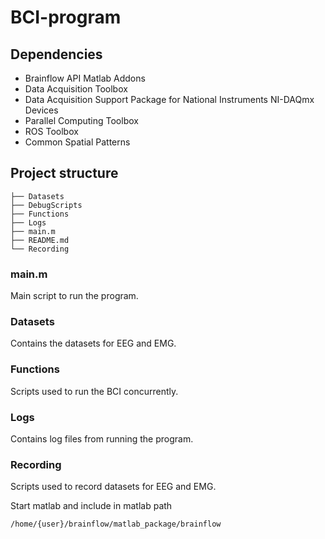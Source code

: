 # BCI-program
## Dependencies
- Brainflow API
Matlab Addons
- Data Acquisition Toolbox
- Data Acquisition Support Package for National Instruments NI-DAQmx Devices
- Parallel Computing Toolbox
- ROS Toolbox
- Common Spatial Patterns
  

## Project structure
```
├── Datasets
├── DebugScripts
├── Functions
├── Logs
├── main.m
├── README.md
└── Recording
```
### main.m
Main script to run the program.
### Datasets
Contains the datasets for EEG and EMG.
### Functions
Scripts used to run the BCI concurrently.
### Logs
Contains log files from running the program.
### Recording
Scripts used to record datasets for EEG and EMG.

Start matlab and include in matlab path
```
/home/{user}/brainflow/matlab_package/brainflow
```

